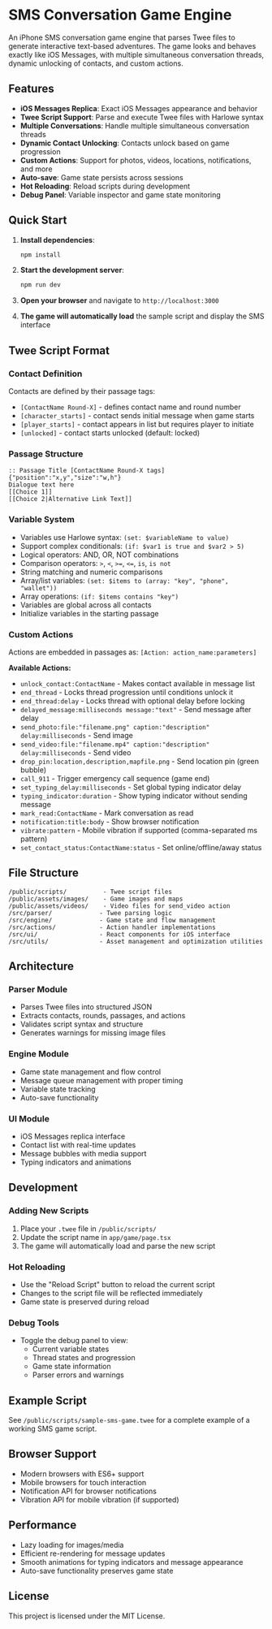 # SMS Conversation Game Engine

An iPhone SMS conversation game engine that parses Twee files to generate interactive text-based adventures. The game looks and behaves exactly like iOS Messages, with multiple simultaneous conversation threads, dynamic unlocking of contacts, and custom actions.

## Features

- **iOS Messages Replica**: Exact iOS Messages appearance and behavior
- **Twee Script Support**: Parse and execute Twee files with Harlowe syntax
- **Multiple Conversations**: Handle multiple simultaneous conversation threads
- **Dynamic Contact Unlocking**: Contacts unlock based on game progression
- **Custom Actions**: Support for photos, videos, locations, notifications, and more
- **Auto-save**: Game state persists across sessions
- **Hot Reloading**: Reload scripts during development
- **Debug Panel**: Variable inspector and game state monitoring

## Quick Start

1. **Install dependencies**:
   ```bash
   npm install
   ```

2. **Start the development server**:
   ```bash
   npm run dev
   ```

3. **Open your browser** and navigate to `http://localhost:3000`

4. **The game will automatically load** the sample script and display the SMS interface

## Twee Script Format

### Contact Definition
Contacts are defined by their passage tags:
- `[ContactName Round-X]` - defines contact name and round number
- `[character_starts]` - contact sends initial message when game starts
- `[player_starts]` - contact appears in list but requires player to initiate
- `[unlocked]` - contact starts unlocked (default: locked)

### Passage Structure
```
:: Passage Title [ContactName Round-X tags] {"position":"x,y","size":"w,h"}
Dialogue text here
[[Choice 1]]
[[Choice 2|Alternative Link Text]]
```

### Variable System
- Variables use Harlowe syntax: `(set: $variableName to value)`
- Support complex conditionals: `(if: $var1 is true and $var2 > 5)`
- Logical operators: AND, OR, NOT combinations
- Comparison operators: `>`, `<`, `>=`, `<=`, `is`, `is not`
- String matching and numeric comparisons
- Array/list variables: `(set: $items to (array: "key", "phone", "wallet"))`
- Array operations: `(if: $items contains "key")`
- Variables are global across all contacts
- Initialize variables in the starting passage

### Custom Actions
Actions are embedded in passages as: `[Action: action_name:parameters]`

**Available Actions:**
- `unlock_contact:ContactName` - Makes contact available in message list
- `end_thread` - Locks thread progression until conditions unlock it
- `end_thread:delay` - Locks thread with optional delay before locking
- `delayed_message:milliseconds message:"text"` - Send message after delay
- `send_photo:file:"filename.png" caption:"description" delay:milliseconds` - Send image
- `send_video:file:"filename.mp4" caption:"description" delay:milliseconds` - Send video
- `drop_pin:location,description,mapfile.png` - Send location pin (green bubble)
- `call_911` - Trigger emergency call sequence (game end)
- `set_typing_delay:milliseconds` - Set global typing indicator delay
- `typing_indicator:duration` - Show typing indicator without sending message
- `mark_read:ContactName` - Mark conversation as read
- `notification:title:body` - Show browser notification
- `vibrate:pattern` - Mobile vibration if supported (comma-separated ms pattern)
- `set_contact_status:ContactName:status` - Set online/offline/away status

## File Structure

```
/public/scripts/          - Twee script files
/public/assets/images/    - Game images and maps
/public/assets/videos/    - Video files for send_video action
/src/parser/             - Twee parsing logic
/src/engine/             - Game state and flow management
/src/actions/            - Action handler implementations
/src/ui/                 - React components for iOS interface
/src/utils/              - Asset management and optimization utilities
```

## Architecture

### Parser Module
- Parses Twee files into structured JSON
- Extracts contacts, rounds, passages, and actions
- Validates script syntax and structure
- Generates warnings for missing image files

### Engine Module
- Game state management and flow control
- Message queue management with proper timing
- Variable state tracking
- Auto-save functionality

### UI Module
- iOS Messages replica interface
- Contact list with real-time updates
- Message bubbles with media support
- Typing indicators and animations

## Development

### Adding New Scripts
1. Place your `.twee` file in `/public/scripts/`
2. Update the script name in `app/game/page.tsx`
3. The game will automatically load and parse the new script

### Hot Reloading
- Use the "Reload Script" button to reload the current script
- Changes to the script file will be reflected immediately
- Game state is preserved during reload

### Debug Tools
- Toggle the debug panel to view:
  - Current variable states
  - Thread states and progression
  - Game state information
  - Parser errors and warnings

## Example Script

See `/public/scripts/sample-sms-game.twee` for a complete example of a working SMS game script.

## Browser Support

- Modern browsers with ES6+ support
- Mobile browsers for touch interaction
- Notification API for browser notifications
- Vibration API for mobile vibration (if supported)

## Performance

- Lazy loading for images/media
- Efficient re-rendering for message updates
- Smooth animations for typing indicators and message appearance
- Auto-save functionality preserves game state

## License

This project is licensed under the MIT License.

